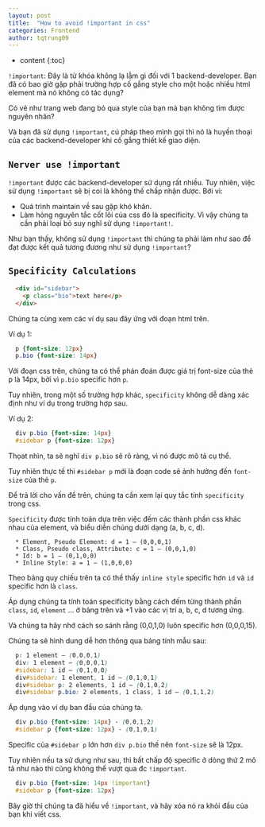 ```yaml
---
layout: post
title:  "How to avoid !important in css"
categories: Frontend
author: tqtrung09
---
```


* content
{:toc}


`!important`: Đây là từ khóa không lạ lẫm gì đối với 1 backend-developer.
Bạn đã có bao giờ gặp phải trường hợp cố gắng style cho một hoặc nhiều html element mà nó không có tác dụng?

Có vẻ như trang web đang bỏ qua style của bạn mà bạn không tìm được nguyên nhân?

Và bạn đã sử dụng `!important`, cú pháp theo mình gọi thì nó là huyền thoại của các backend-developer khi cố gắng thiết kế giao
diện.





## `Nerver use !important`
`!important` được các backend-developer sử dụng rất nhiều. Tuy nhiên, việc sử dụng `!important` sẽ bị coi là không thế
chấp nhận được. Bởi vì:
 - Quá trình maintain về sau gặp khó khăn.
 - Làm hỏng nguyên tắc cốt lõi của css đó là specificity.
Vì vậy chúng ta cần phải loại bỏ suy nghĩ sử dụng `!important!`.

Như bạn thấy, không sử dụng `!important` thì chúng ta phải làm như sao để đạt được kết quả tương đương như sử dụng `!important`?

## `Specificity Calculations`

```html
  <div id="sidebar">
    <p class="bio">text here</p>
  </div>
```

Chúng ta cùng xem các ví dụ sau đây ứng với đoạn html trên.

Ví dụ 1:
```css
  p {font-size: 12px}
  p.bio {font-size: 14px}
```
Với đoạn css trên, chúng ta có thể phán đoán được giá trị font-size của thẻ p là 14px, bởi vì `p.bio` specific hơn `p`.

Tuy nhiên, trong một số trường hợp khác, `specificity` không dễ dàng xác định như ví dụ trong trường hợp sau.

Ví dụ 2:

```css
  div p.bio {font-size: 14px}
  #sidebar p {font-size: 12px}
```

Thọat nhìn, ta sẽ nghĩ `div p.bio` sẽ rõ ràng, vì nó được mô tả cụ thể. 

Tuy nhiên thực tế thì `#sidebar p` mới là đoạn code sẽ ảnh hưởng đến `font-size` của thẻ `p`. 

Để trả lời cho vấn đề trên, chúng ta cần xem lại quy tắc tính `specificity` trong css.

`Specificity` được tính toán dựa trên việc đếm các thành phần css khác nhau của element, và biểu diễn chúng dưới dạng
(a, b, c, d).

```
  * Element, Pseudo Element: d = 1 – (0,0,0,1)
  * Class, Pseudo class, Attribute: c = 1 – (0,0,1,0)
  * Id: b = 1 – (0,1,0,0)
  * Inline Style: a = 1 – (1,0,0,0)
```
Theo bảng quy chiếu trên ta có thể thấy `inline style` specific hơn `id` và `id` specific hơn là `class`.

Áp dụng chúng ta tính toán specificity bằng cách đếm từng thành phần `class`, `id`, `element` ... ở bảng trên và +1 vào
các vị trí a, b, c, d tương ứng.

Và chúng ta hãy nhớ cách so sánh rằng (0,0,1,0) luôn specific hơn (0,0,0,15).

Chúng ta sẽ hình dung dễ hơn thông qua bảng tính mẫu sau:

```css
  p: 1 element – (0,0,0,1)
  div: 1 element – (0,0,0,1)
  #sidebar: 1 id – (0,1,0,0)
  div#sidebar: 1 element, 1 id – (0,1,0,1)
  div#sidebar p: 2 elements, 1 id – (0,1,0,2)
  div#sidebar p.bio: 2 elements, 1 class, 1 id – (0,1,1,2)
```

Áp dụng vào ví dụ ban đầu của chúng ta.
```css
  div p.bio {font-size: 14px} - (0,0,1,2)
  #sidebar p {font-size: 12px} - (0,1,0,1)
```
Specific của `#sidebar p` lớn hơn `div p.bio` thế nên `font-size` sẽ là 12px.

Tuy nhiên nếu ta sử dụng như sau, thì bất chấp độ specific ở dòng thứ 2 mô tả như nào thì cũng không thể vượt qua đc
`!important`. 

```css
  div p.bio {font-size: 14px !important}
  #sidebar p {font-size: 12px}
```

Bây giờ thì chúng ta đã hiểu về `!important`, và hãy xóa nó ra khỏi đầu của bạn khi viết css.

